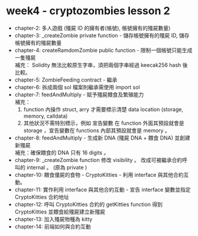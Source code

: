 # week4 - cryptozombies lesson 2  
- chapter-2: 多人遊戲 (殭屍 ID 的擁有者(帳號), 帳號擁有的殭屍數量)  
- chapter-3: _createZombie private function - 儲存帳號擁有的殭屍 ID, 儲存帳號擁有的殭屍數量  
- chapter-4: createRamdomZombie public function - 限制一個帳號只能生成一隻殭屍  
  補充： Solidity 無法比較原生字串，須把兩個字串經過 keecak256 hash 後比較。  
- chapter-5: ZombieFeeding contract - 繼承  
- chapter-6: 拆成兩個 sol 檔案則繼承需使用 import sol  
- chapter-7: feedAndMultiply - 賦予殭屍餵食及繁殖能力  
  補充：   
    1. function 內操作 struct, arry 才需要標示清楚 data location (storage, memory, calldata)
    2. 其他狀況不需特別標示，例如 宣告變數 在 function 外面其預設就會是 storage ，宣告變數在 functions 內部其預設就會是 memory 。   
- chapter-8: feedAndMultiply - 生成新 DNA (殭屍 DNA + 餵食 DNA) 並創建新殭屍  
  補充：確保餵食的 DNA 只有 16 digits 。  
- chapter-9: _createZombie function 修改 visibility 。 改成可被繼承合約呼叫的 internal 。 (原為 private )  
- chapter-10: 餵食僵屍的食物 - CryptoKitties - 利用 interface 與其他合約互動。  
- chapter-11: 實作利用 interface 與其他合約互動 - 宣告 interface 變數並指定 CryptoKitties 合約地址  
- chapter-12: 呼叫 CryptoKitties 合約的 getKitties function 得到 CryptoKitties 並餵食給殭屍建立新殭屍  
- chapter-13: 加入殭屍物種為 kitty  
- chapter-14: 前端如何與合約互動  